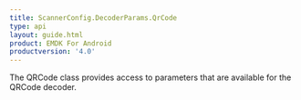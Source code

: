 ```yaml
---
title: ScannerConfig.DecoderParams.QrCode
type: api
layout: guide.html
product: EMDK For Android
productversion: '4.0'
---
```



The QRCode class provides access to parameters that are available for
 the QRCode decoder.












